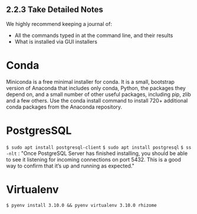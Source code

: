 ## 2.2.3 Take Detailed Notes
We highly recommend keeping a journal of:
- All the commands typed in at the command line, and their results
- What is installed via GUI installers

# Conda

Miniconda is a free minimal installer for conda. It is a small,
bootstrap version of Anaconda that includes only conda, Python, the
packages they depend on, and a small number of other useful packages,
including pip, zlib and a few others. Use the conda install command to
install 720+ additional conda packages from the Anaconda repository.

# PostgresSQL

`$ sudo apt install postgresql-client`
`$ sudo apt install postgresql`
`$ ss -nlt` : "Once PostgreSQL Server has finished installing, you should be able to see it listening for incoming connections on port 5432. This is a good way to confirm that it’s up and running as expected."

# Virtualenv

`$ pyenv install 3.10.0 && pyenv virtualenv 3.10.0 rhizome`
